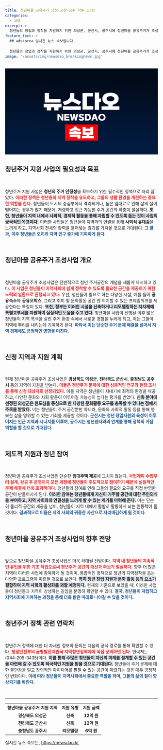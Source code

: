```yaml
---
title: 청년마을 공유주거 의성·군산·공주 착수 소식!
categories:
  - 고용
excerpt: >
  청년들의 창업과 정착을 지원하기 위한 의성군, 군산시, 공주시에 청년마을 공유주거가 조성된다! 각 지역은 청년 친화적 공간으로 변모 중, 월 10만 원 임대료로 꿈을 키우는 청년들의 이야기를 들어보세요!
feature_text: >
  ## adskorea 실시간 뉴스 속보입니다.

  청년들의 창업과 정착을 지원하기 위한 의성군, 군산시, 공주시에 청년마을 공유주거가 조성된다! 각 지역은 청년 친화적 공간으로 변모 중, 월 10만 원 임대료로 꿈을 키우는 청년들의 이야기를 들어보세요!
image: '/assets/img/newsdao_breakingnews.jpg'
---
```


<p><img src="/assets/img/newsdao_breakingnews.jpg" alt="adskorea 속보" /></p>

<h2 data-ke-size="size26">청년주거 지원 사업의 필요성과 목표</h2>

<p data-ke-size="size16">&nbsp;</p>

<p>청년주거 지원 사업은 <strong>청년의 주거 안정성</strong>을 확보하기 위한 필수적인 정책으로 자리 잡았다. <b><span style="color: #ee2323;">이러한 정책은 청년층의 지역 정착을 유도하고, 그들의 생활 환경을 개선하는 중요한 역할을 한다.</span></b> 청년들이 도시의 중심부에서 격리되거나, 높은 임대료로 인해 삶의 질이 떨어지는 경우가 많기 때문에, 저렴하고 접근 가능한 주거 공간의 확충이 절실하다. <b><span style="background-color: #21538527;">또한, 청년들이 지역 내에서 사회적, 경제적 활동을 통해 자립할 수 있도록 돕는 것이 사업의 궁극적인 목표이다.</span></b> 이러한 사업들은 청년들이 지역과의 연결을 통해 <strong>사회적 유대감</strong>을 느끼게 하고, 지역사회 전체의 활력을 불어넣는 효과를 가져올 것으로 기대된다. <b><span style="color: #1a5490;">그 결과, 이주 청년들은 오히려 지역 인구 증가에 기여하게 된다.</span></b></p>

<p data-ke-size="size16">&nbsp;</p>

<h2 data-ke-size="size26">청년마을 공유주거 조성사업 개요</h2>

<p data-ke-size="size16">&nbsp;</p>

<p>청년마을 공유주거 조성사업은 전반적으로 청년 주거공간의 개념을 새롭게 제시하고 있다. <b><span style="color: #ee2323;">이 사업은 청년들이 지역사회에 쉽게 정착할 수 있도록 필요한 공간을 제공하기 위한 노력의 일환으로 진행되고 있다.</span></b> 우선, 청년들이 필요로 하는 다양한 시설, 예를 들어 <strong>공유숙소</strong>와 <strong>공유오피스</strong>, 그리고 취미 및 문화활동 공간 엔 의지할 수 있는 프레임워크를 제공한다는 특징이 있다. <b><span style="background-color: #21538527;">또한, 정부는 이러한 시설을 신축하거나 리모델링하는 지자체에 특별교부세를 지원하여 실질적인 도움을 주고 있다.</span></b> 청년마을 사업이 진행된 이후 많은 청년들이 지역 특색을 살린 주거 환경 속에서 새로운 경험을 누리게 되고, 이는 그들이 지역에 뿌리를 내리는데 기여하게 된다. <b><span style="color: #1a5490;">따라서 이는 단순한 주거 문제 해결을 넘어서 지역 경제에도 긍정적인 영향을 미친다.</span></b></p>

<p data-ke-size="size16">&nbsp;</p>

<h2 data-ke-size="size26">신청 지역과 지원 계획</h2>

<p data-ke-size="size16">&nbsp;</p>

<p>현재 청년마을 공유주거 조성사업은 <strong>경상북도 의성군</strong>, <strong>전라북도 군산시</strong>, <strong>충청남도 공주시</strong> 등의 지역이 지원을 받는다. <b><span style="color: #ee2323;">이들은 청년주거 문제에 대한 심층적인 연구와 현장 조사를 통해 신청 대상지로 선정되었다.</span></b> 이들 지역은 청년들이 지내기에 최적의 환경을 제공하고, 다양한 문화와 사회 활동이 이루어질 가능성이 높다는 평가를 받았다. <b><span style="background-color: #21538527;">신축 분야에 선정된 의성군은 원도심을 중심으로 한 다양한 문화활동 요구를 충족할 수 있다는 점에서 주목을 받았다.</span></b> 이는 청년들이 주거 공간뿐만 아니라, 문화와 사회적 활동 등을 통해 행복한 삶을 영위할 수 있는 기회를 제공할 것이다. <b><span style="color: #1a5490;">군산시는 청년 창업자원의 육성이 이루어지는 인근 지역과 시너지를 이루며, 공주시는 청년센터와의 연계를 통해 정책의 거점 역할을 할 것으로 기대된다.</span></b></p>

<p data-ke-size="size16">&nbsp;</p>

<h2 data-ke-size="size26">제도적 지원과 청년 참여</h2>

<p data-ke-size="size16">&nbsp;</p>

<p>청년마을 공유주거 조성사업은 단순한 <strong>임대주택 제공</strong>에 그치지 않는다. <b><span style="color: #ee2323;">사업계획 수립부터 설계, 완공 후 운영까지 모든 과정에 청년들이 주도적으로 참여하기 때문에 실질적인 문제 해결에 더욱 효과적이다.</span></b> 청년들의 참여로 인해 그들의 필요와 요구를 직접 반영한 공간이 만들어지게 된다. <b><span style="background-color: #21538527;">이러한 참여는 청년들에게 자신이 거주할 공간에 대한 주인의식을 부여하고, 지역 사회와의 연결성을 느끼게 할 수 있는 계기를 마련해 준다.</span></b> 이는 단순히 물리적 공간의 제공을 넘어, 청년들이 지역 내에서 활발히 활동하게 되는 원동력이 될 것이다. <b><span style="color: #1a5490;">결과적으로 이들은 지역 사회의 귀중한 자산으로 자리매김하게 될 것이다.</span></b></p>

<p data-ke-size="size16">&nbsp;</p>

<h2 data-ke-size="size26">청년마을 공유주거 조성사업의 향후 전망</h2>

<p data-ke-size="size16">&nbsp;</p>

<p>앞으로 청년마을 공유주거 조성사업은 더욱 확대될 전망이다. <b><span style="color: #ee2323;">지역 내 청년들의 지속적인 유입을 위한 기초 작업으로써 청년주거 공간의 개선과 확보가 절실하다.</span></b> 향후 더 많은 지역이 이러한 사업에 참여하게 될 것이며, 통합적인 정책으로 청년의 지역정착을 돕는 다양한 프로그램이 마련될 것으로 보인다. <b><span style="background-color: #21538527;">특히 청년 창업 지원과 문화 활동 등의 요소가 결합하여 지역 사회의 활성화를 꾀할 예정이다.</span></b> 현재의 기준으로 보았을 때, 이러한 사업들이 청년들과 지역이 상생하는 길임을 분명히 확인할 수 있다. <b><span style="color: #1a5490;">결국, 청년들이 자립하고 지역사회에 기여하는 과정을 통해 더욱 밝은 미래로 나아갈 수 있을 것이다.</span></b></p>

<p data-ke-size="size16">&nbsp;</p>

<h2 data-ke-size="size26">청년주거 정책 관련 연락처</h2>

<p data-ke-size="size16">&nbsp;</p>

<p>청년주거 정책에 대한 더 자세한 정보와 문의는 다음의 공식 경로를 통해 확인할 수 있다. <b><span style="color: #ee2323;">행정안전부의 균형발전지원국 지역청년정책과에 직접 문의하면 된다.</span></b> 연락처는 (044-205-3435)이다. <b><span style="background-color: #21538527;">이를 통해 수많은 청년들이 자신의 미래를 설계할 수 있는 공간을 마련해 갈 수 있도록 적극적인 지원을 받을 것으로 기대된다.</span></b> 청년들이 주거 문제에 대한 불안감을 덜고 창의적인 아이디어를 펼칠 수 있는 공간이 마련되는 것은 매우 긍정적인 변화이다. <b><span style="color: #1a5490;">이에 따라 청년들이 지역사회에서 중요한 역할을 하며, 그들의 삶의 질이 향상되기를 바란다.</span></b></p>

<p data-ke-size="size16">&nbsp;</p>

<hr>

<table>
  <tr>
    <th style="text-align: center;"><b>청년마을 공유주거 지원 지역</b></th>
    <th style="text-align: center;"><b>지원 유형</b></th>
    <th style="text-align: center;"><b>지원 금액</b></th>
  </tr>
  <tr>
    <td style="text-align: center; height: 17px;"><b>경상북도 의성군</b></td>
    <td style="text-align: center; height: 17px;"><b>신축</b></td>
    <td style="text-align: center; height: 17px;"><b>12억 원</b></td>
  </tr>
  <tr>
    <td style="text-align: center; height: 17px;"><b>전라북도 군산시</b></td>
    <td style="text-align: center; height: 17px;"><b>신축</b></td>
    <td style="text-align: center; height: 17px;"><b>12억 원</b></td>
  </tr>
  <tr>
    <td style="text-align: center; height: 17px;"><b>충청남도 공주시</b></td>
    <td style="text-align: center; height: 17px;"><b>리모델링</b></td>
    <td style="text-align: center; height: 17px;"><b>6억 원</b></td>
  </tr>
</table>
실시간 뉴스 속보는, <a href="https://newsdao.kr" rel="dofollow">https://newsdao.kr</a>


